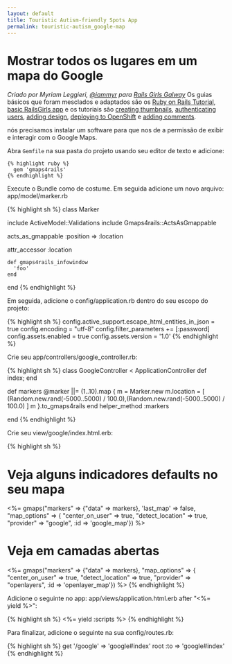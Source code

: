 ```yaml
---
layout: default
title: Touristic Autism-friendly Spots App 
permalink: touristic-autism_google-map
---
```


# Mostrar todos os lugares em um mapa do Google

*Criado por Myriam Leggieri, [@iammyr](https://twitter.com/iammyr)*
*para [Rails Girls Galway](https://github.com/RailsGirlsGalway)*
Os guias básicos que foram mesclados e adaptados são os [Ruby on Rails Tutorial](http://www.railstutorial.org/book), [basic RailsGirls app](http://guides.railsgirls.com/app/) e os tutoriais são [creating thumbnails](http://guides.railsgirls.com/thumbnails), [authenticating users](http://guides.railsgirls.com/devise/), [adding design](http://guides.railsgirls.com/design), [deploying to OpenShift](http://guides.railsgirls.com/openshift/) e [adding comments](http://guides.railsgirls.com/commenting).

nós precisamos instalar um software para que nos de a permissão de exibir e interagir com o Google Maps.

Abra `Gemfile` na sua pasta do projeto usando seu editor de texto e adicione:

```
{% highlight ruby %}
  gem 'gmaps4rails'
{% endhighlight %}
```

Execute o Bundle como de costume. Em seguida adicione um novo arquivo: app/model/marker.rb

{% highlight sh %}
class Marker

  include ActiveModel::Validations
  include Gmaps4rails::ActsAsGmappable

  acts_as_gmappable :position => :location

  attr_accessor :location

    def gmaps4rails_infowindow
      'foo'
    end

end
{% endhighlight %}



Em seguida, adicione o config/application.rb dentro do seu escopo do projeto:

{% highlight sh %}
config.active_support.escape_html_entities_in_json = true
config.encoding = "utf-8"
config.filter_parameters += [:password]
config.assets.enabled = true
config.assets.version = '1.0'
{% endhighlight %}

Crie seu app/controllers/google_controller.rb:

{% highlight sh %}
class GoogleController < ApplicationController
  def index; end

  def markers
    @marker ||= (1..10).map {
      m = Marker.new
      m.location = [ (Random.new.rand(-5000..5000) / 100.0),(Random.new.rand(-5000..5000) / 100.0) ]
      m
    }.to_gmaps4rails
  end
  helper_method :markers

end
{% endhighlight %}

Crie seu view/google/index.html.erb:

{% highlight sh %}
<h1>Veja alguns indicadores defaults no seu mapa</h1>
<div class="google_map"></div>
<%= gmaps("markers" => {"data" => markers},
          'last_map' => false,
          "map_options" =>  {
            "center_on_user" => true,
            "detect_location" => true,
            "provider" => "google", :id => 'google_map'}) %>

<h1>Veja em camadas abertas</h1>
<div class="openlayer_map"></div>

<%= gmaps("markers" => {"data" => markers},
          "map_options" =>  {
  "center_on_user" => true,
  "detect_location" => true,
  "provider" => "openlayers", :id => 'openlayer_map'}) %>
{% endhighlight %}

Adicione o seguinte no app: app/views/application.html.erb after "<%= yield %>":

{% highlight sh %}
<%= yield :scripts %>
{% endhighlight %}

Para finalizar, adicione o seguinte na sua config/routes.rb:

{% highlight sh %}
  get '/google' => 'google#index'
  root :to => 'google#index'
{% endhighlight %}
